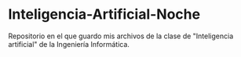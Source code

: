 # Inteligencia-Artificial-Noche
Repositorio en el que guardo mis archivos de la clase de "Inteligencia artificial" de la Ingeniería Informática.
